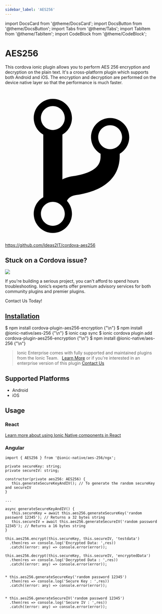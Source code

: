 ```yaml
---
sidebar_label: 'AES256'
---
```


import DocsCard from '@theme/DocsCard';
import DocsButton from '@theme/DocsButton';
import Tabs from '@theme/Tabs';
import TabItem from '@theme/TabItem';
import CodeBlock from '@theme/CodeBlock';

# AES256

This cordova ionic plugin allows you to perform AES 256 encryption and decryption on the plain text.
It's a cross-platform plugin which supports both Android and iOS.
The encryption and decryption are performed on the device native layer so that the performance is much faster.

<p><a href="https://github.com/Ideas2IT/cordova-aes256" target="_blank" rel="noopener" className="git-link">
  <svg viewBox="0 0 512 512"><path d="M416 160c0-35.3-28.7-64-64-64s-64 28.7-64 64c0 23.7 12.9 44.3 32 55.4v8.6c0 19.9-7.8 33.7-25.3 44.9-15.4 9.8-38.1 17.1-67.5 21.5-14 2.1-25.7 6-35.2 10.7V151.4c19.1-11.1 32-31.7 32-55.4 0-35.3-28.7-64-64-64S96 60.7 96 96c0 23.7 12.9 44.3 32 55.4v209.2c-19.1 11.1-32 31.7-32 55.4 0 35.3 28.7 64 64 64s64-28.7 64-64c0-16.6-6.3-31.7-16.7-43.1 1.9-4.9 9.7-16.3 29.4-19.3 38.8-5.8 68.9-15.9 92.3-30.8 36-22.8 55-57 55-98.8v-8.6c19.1-11.1 32-31.7 32-55.4zM160 56c22.1 0 40 17.9 40 40s-17.9 40-40 40-40-17.9-40-40 17.9-40 40-40zm0 400c-22.1 0-40-17.9-40-40s17.9-40 40-40 40 17.9 40 40-17.9 40-40 40zm192-256c-22.1 0-40-17.9-40-40s17.9-40 40-40 40 17.9 40 40-17.9 40-40 40z"></path></svg> https://github.com/Ideas2IT/cordova-aes256
</a></p>

<h2>Stuck on a Cordova issue?</h2>
<DocsCard className="cordova-ee-card" header="Don't waste precious time on plugin issues." href="https://ionicframework.com/sales?product_of_interest=Ionic%20Native">
  <div>
    <img src="/docs/icons/native-cordova-bot.png" class="cordova-ee-img" />
    <p>If you're building a serious project, you can't afford to spend hours troubleshooting. Ionic’s experts offer premium advisory services for both community plugins and premier plugins.</p>
    <DocsButton className="native-ee-detail">Contact Us Today!</DocsButton>
  </div>
</DocsCard>

<h2 id="installation">
  <a href="#installation">Installation</a>
</h2>
<Tabs groupId="runtime" defaultValue="Capacitor" values={[
  {value: 'Capacitor', label: 'Capacitor'},
  {value: 'Cordova', label: 'Cordova'},
  {value: 'Enterprise', label: 'Enterprise'},
]}>
  <TabItem value="Capacitor">
    <CodeBlock className="language-shell">
      $ npm install cordova-plugin-aes256-encryption {"\n"}
      $ npm install @ionic-native/aes-256 {"\n"}
      $ ionic cap sync
    </CodeBlock>
  </TabItem>
  <TabItem value="Cordova">
    <CodeBlock className="language-shell">
      $ ionic cordova plugin add cordova-plugin-aes256-encryption {"\n"}
      $ npm install @ionic-native/aes-256 {"\n"}
    </CodeBlock>
  </TabItem>
  <TabItem value="Enterprise">
    <blockquote>Ionic Enterprise comes with fully supported and maintained plugins from the Ionic Team. &nbsp;
      <a class="btn" href="https://ionic.io/docs/premier-plugins">Learn More</a> or if you're interested in an enterprise version of this plugin <a class="btn" href="https://ionicframework.com/sales?product_of_interest=Ionic%20Enterprise%20Engine">Contact Us</a></blockquote>
  </TabItem>
</Tabs>

## Supported Platforms

- Android
- iOS

## Usage

### React

[Learn more about using Ionic Native components in React](../native-community.md#react)

### Angular

```tsx
import { AES256 } from '@ionic-native/aes-256/ngx';

private secureKey: string;
private secureIV: string;

constructor(private aes256: AES256) {
   this.generateSecureKeyAndIV(); // To generate the random secureKey and secureIV
}

...

async generateSecureKeyAndIV() {
   this.secureKey = await this.aes256.generateSecureKey('random password 12345'); // Returns a 32 bytes string
   this.secureIV = await this.aes256.generateSecureIV('random password 12345'); // Returns a 16 bytes string
}

this.aes256.encrypt(this.secureKey, this.secureIV, 'testdata')
  .then(res => console.log('Encrypted Data: ',res))
  .catch((error: any) => console.error(error));

this.aes256.decrypt(this.secureKey, this.secureIV, 'encryptedData')
  .then(res => console.log('Decrypted Data : ',res))
  .catch((error: any) => console.error(error));


* this.aes256.generateSecureKey('random password 12345')
  .then(res => console.log('Secure Key : ',res))
  .catch((error: any) => console.error(error));


* this.aes256.generateSecureIV('random password 12345')
  .then(res => console.log('Secure IV : ',res))
  .catch((error: any) => console.error(error));

```
